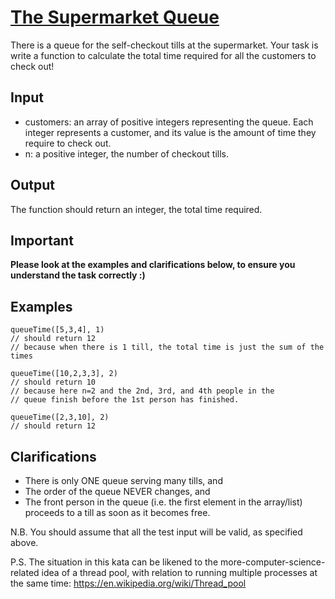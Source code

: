 # [The Supermarket Queue](https://www.codewars.com/kata/the-supermarket-queue "https://www.codewars.com/kata/57b06f90e298a7b53d000a86")

There is a queue for the self-checkout tills at the supermarket. Your task is write a function to calculate the total time required for all the customers to check out!

## Input
* customers: an array of positive integers representing the queue. Each integer represents a customer, and its value is the amount of time they require to check out.
* n: a positive integer, the number of checkout tills.

## Output
The function should return an integer, the total time required.

## Important
**Please look at the examples and clarifications below, to ensure you understand the task correctly :)**

## Examples

```
queueTime([5,3,4], 1)
// should return 12
// because when there is 1 till, the total time is just the sum of the times

queueTime([10,2,3,3], 2)
// should return 10
// because here n=2 and the 2nd, 3rd, and 4th people in the 
// queue finish before the 1st person has finished.

queueTime([2,3,10], 2)
// should return 12
```

## Clarifications

 * There is only ONE queue serving many tills, and
 * The order of the queue NEVER changes, and
 * The front person in the queue (i.e. the first element in the array/list) proceeds to a till as soon as it becomes free.

N.B. You should assume that all the test input will be valid, as specified above.

P.S. The situation in this kata can be likened to the more-computer-science-related idea of a thread pool, with relation to running multiple processes at the same time: https://en.wikipedia.org/wiki/Thread_pool
